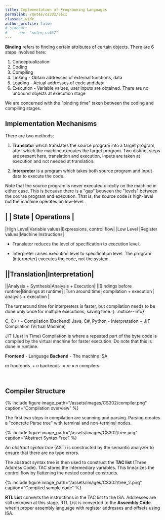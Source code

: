 ```yaml
---
title: Implementation of Programming Languages
permalink: /notes/cs302/lec1
classes: wide
author_profile: false
# sidebar:
#     nav: "notes_cs337"
---
```

<script type="text/javascript" src="https://code.jquery.com/jquery-1.7.1.min.js"></script>

<script type="text/x-mathjax-config">
  MathJax.Hub.Config({
    tex2jax: {
      inlineMath: [ ['$','$'], ["\\(","\\)"] ],
      processEscapes: true
    }
  });
</script>
<script type="text/javascript" async src="https://cdnjs.cloudflare.com/ajax/libs/mathjax/2.7.5/latest.js?config=TeX-MML-AM_CHTML" async></script>


<!-- Notes Begin from here -->

**Binding** refers to finding certain attributes of certain objects. There are 6 steps involved here:

1. Conceptualization
2. Coding
3. Compiling
4. Linking - Obtain addresses of external functions, data
5. Loading - Actual addresses of code and data
6. Execution - Variable values, user inputs are obtained. There are no unbound objects at execution stage

We are concerned with the "binding time" taken between the coding and compiling stages.

## Implementation Mechanisms

There are two methods;

1. **Translator** which translates the source program into a target program, after which the machine executes the target program. Two distinct steps are present here, translation and execution. Inputs are taken at execution and not needed at translation.

2. **Interpreter** is a program which takes both source program and Input data to execute the code. 

Note that the source program is never executed directly on the machine in either case. This is because there is a "gap" between the "levels" between the course program and execution. That is, the source code is high-level but the machine operates on low-level.

|  | State | Operations |
---
|High Level|Variable values|Expressions, control flow|
|Low Level |Register values|Machine Instructions|

- Translator reduces the level of specification to execution level.

- Interpreter raises execution level to specification level. The program (interpreter) executes the code, not the system.

||Translation|Interpretation|
---
||Analysis + Synthesis|Analysis + Execution|
||Bindings before runtime|Bindings at runtime|
|Turn around time| compilation + execution | analysis + execution |

The turnaround time for interpreters is faster, but compilation needs to be done only once for multiple executions, saving time.
{: .notice--info}

C, C++ - Compilation (Backend)
Java, C#, Python - Interpretation + JIT Compilation (Virtual Machine)

JIT (Just In Time) Compilation is where a repeated part of the byte code is compiled by the virtual machine for faster execution. Do note that this is done in runtime.

**Frontend** - Language
**Backend** - The machine ISA

$m \text{ frontends } + n\text{ backends } = m\times n \text{ compilers}$

&nbsp;

## Compiler Structure

{% include figure image_path="/assets/images/CS302/compiler.png" caption="Compilation overview" %}


The first two steps in compilation are scanning and parsing. Parsing creates a "concrete Parse tree" with terminal and non-terminal nodes. 

{% include figure image_path="/assets/images/CS302/tree.png" caption="Abstract Syntax Tree" %}

An *abstract syntax tree* (AST) is constructed by the semantic analyzer to ensure that there are no type errors. 

The abstract syntax tree is then used to construct the **TAC list** (Three Address Code). TAC stores the intermediary variables. This linearizes the control flow by flattening the nested control constructs.

{% include figure image_path="/assets/images/CS302/tree_2.png" caption="Compiled sample code" %}

**RTL List** converts the instructions in the TAC list to the ISA. Addresses are still unknown at this stage. RTL List is converted to the **Assembly Code** wherin proper assembly language with register addresses and offsets using ISA.